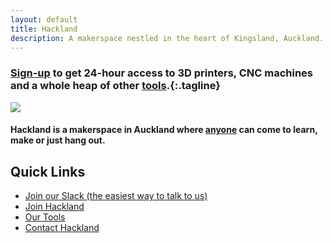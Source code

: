 ```yaml
---
layout: default
title: Hackland
description: A makerspace nestled in the heart of Kingsland, Auckland. A place where anyone can come to learn, make or just hang out
---
```


### [Sign-up](/join/) to get 24-hour access to 3D printers, CNC machines and a whole heap of other [tools](/tools/).{:.tagline}


![](/public/images/intro-bg.jpg)

<h4 class="tagline">
  Hackland is a makerspace in Auckland where <span style="text-decoration:underline;">anyone</span> can come to learn, make or just hang out.
</h4>

## Quick Links

+ [Join our Slack (the easiest way to talk to us)](https://join.slack.com/t/hakland/shared_invite/zt-jrrkrdoi-it~AwREvT_ExamWwextFGw)
+ [Join Hackland](/join/)
+ [Our Tools](/tools/)
+ [Contact Hackland](/contact/)
